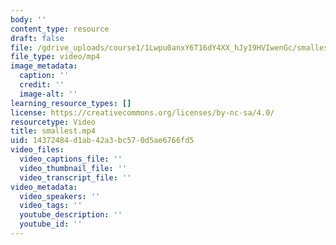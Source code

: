 ```yaml
---
body: ''
content_type: resource
draft: false
file: /gdrive_uploads/course1/1Lwpu0anxY6T16dY4XX_hJy19HVIwenGc/smallest.mp4
file_type: video/mp4
image_metadata:
  caption: ''
  credit: ''
  image-alt: ''
learning_resource_types: []
license: https://creativecommons.org/licenses/by-nc-sa/4.0/
resourcetype: Video
title: smallest.mp4
uid: 14372484-d1ab-42a3-bc57-0d5ae6766fd5
video_files:
  video_captions_file: ''
  video_thumbnail_file: ''
  video_transcript_file: ''
video_metadata:
  video_speakers: ''
  video_tags: ''
  youtube_description: ''
  youtube_id: ''
---
```

